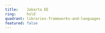 ```yaml
---
title:    Jakarta EE  
ring:     hold  
quadrant: libraries-frameworks-and-languages
featured: false
---
```

